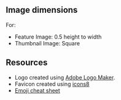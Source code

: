 ## Image dimensions

For:
 - Feature Image: 0.5 height to width
 - Thumbnail Image: Square

## Resources

 - Logo created using [Adobe Logo Maker](https://express.adobe.com/express-apps/logo-maker).
 - Favicon created using [icons8](https://icons8.com/)
 - [Emoji cheat sheet](https://www.webfx.com/tools/emoji-cheat-sheet/) 